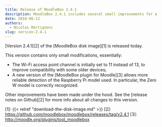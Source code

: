 ```yaml
---
title: Release of MoodleBox 2.4.1
description: MoodleBox 2.4.1 includes several small improvements for a better user experience.
date: 2018-06-12
authors:
  - Nicolas Martignoni
slug: version-2.4.1
---
```


[Version 2.4.1][2] of the [MoodleBox disk image][1] is released today.

This version contains only small modifications, essentially:

- The Wi-Fi access point channel is initially set to 11 instead of 13, to improve compatibility with some older devices;
- A new version of the [MoodleBox plugin for Moodle][3] allows more reliable detection of the Raspberry Pi model used. In particular, the Zero W model is correctly recognized.

Other improvements have been made under the hood. See the [release notes on Github][2] for more info about all changes to this version.

 [1]: {{< relref "download-the-disk-image.md" >}}
 [2]: https://github.com/moodlebox/moodlebox/releases/tag/v2.4.1
 [3]: http://moodle.org/plugins/tool_moodlebox
